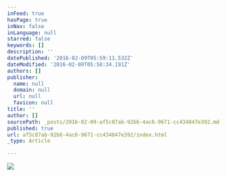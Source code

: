 ```yaml
---
inFeed: true
hasPage: true
inNav: false
inLanguage: null
starred: false
keywords: []
description: ''
datePublished: '2016-02-09T05:59:11.532Z'
dateModified: '2016-02-09T05:58:34.191Z'
authors: []
publisher:
  name: null
  domain: null
  url: null
  favicon: null
title: ''
author: []
sourcePath: _posts/2016-02-09-af5c07ab-92b6-4ac6-9671-cc434847e392.md
published: true
url: af5c07ab-92b6-4ac6-9671-cc434847e392/index.html
_type: Article

---
```

![](https://the-grid-user-content.s3-us-west-2.amazonaws.com/41d885cb-8dff-404b-a0a1-68ef490c4cce.jpg)